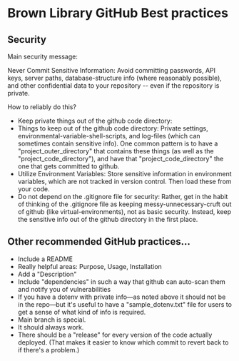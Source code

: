 # Brown Library GitHub Best practices
## Security

Main security message:

Never Commit Sensitive Information: Avoid committing passwords, API keys, server paths, database-structure info (where reasonably possible), and other confidential data to your repository -- even if the repository is private. 

How to reliably do this?

- Keep private things out of the github code directory: 
- Things to keep out of the github code directory: Private settings, environmental-variable-shell-scripts, and log-files (which can sometimes contain sensitive info). One common pattern is to have a "project_outer_directory" that contains these things (as well as the "project_code_directory"), and have that "project_code_directory" the one that gets committed to github. 
- Utilize Environment Variables: Store sensitive information in environment variables, which are not tracked in version control. Then load these from your code.
- Do not depend on the .gitignore file for security: Rather, get in the habit of thinking of the .gitignore file as keeping messy-unnecessary-cruft out of github (like virtual-environments), not as basic security. Instead, keep the sensitive info out of the github directory in the first place.

## Other recommended GitHub practices...
- Include a README
- Really helpful areas: Purpose, Usage, Installation
- Add a "Description"
- Include "dependencies" in such a way that github can auto-scan them and notify you of vulnerabilities
- If you have a dotenv with private info—as noted above it should not be in the repo—but it's useful to have a "sample_dotenv.txt" file for users to get a sense of what kind of info is required.
- Main branch is special.
- It should always work.
- There should be a "release" for every version of the code actually deployed. (That makes it easier to know which commit to revert back to if there's a problem.)
